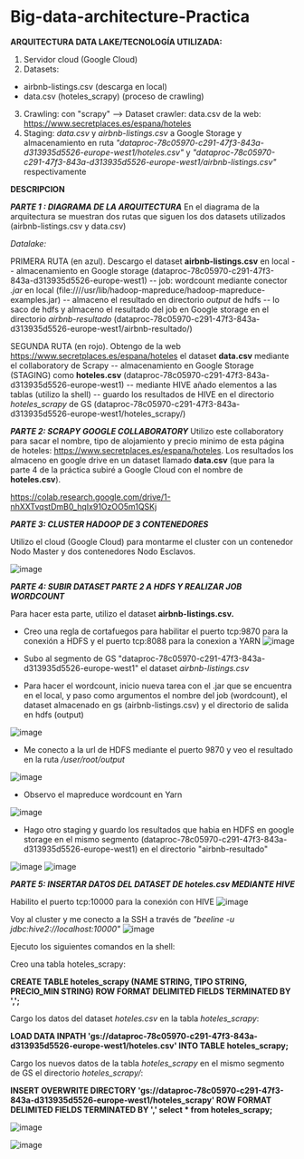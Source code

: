 # Big-data-architecture-Practica

**ARQUITECTURA DATA LAKE/TECNOLOGÍA UTILIZADA:**
1. Servidor cloud (Google Cloud) 
2. Datasets: 
- airbnb-listings.csv (descarga en local) 
- data.csv (hoteles_scrapy) (proceso de crawling)
3. Crawling: con  "scrapy" --> Dataset crawler: data.csv de la web: https://www.secretplaces.es/espana/hoteles
4. Staging: *data.csv* y *airbnb-listings.csv* a Google Storage y almacenamiento en ruta *"dataproc-78c05970-c291-47f3-843a-d313935d5526-europe-west1/hoteles.csv"* y *"dataproc-78c05970-c291-47f3-843a-d313935d5526-europe-west1/airbnb-listings.csv"* respectivamente

**DESCRIPCION**

***PARTE 1 : DIAGRAMA DE LA ARQUITECTURA***
En el diagrama de la arquitectura se muestran dos rutas que siguen los dos datasets utilizados (airbnb-listings.csv y data.csv)

*Datalake:*

PRIMERA RUTA (en azul). 
Descargo el dataset **airbnb-listings.csv** en local -- almacenamiento en Google storage (dataproc-78c05970-c291-47f3-843a-d313935d5526-europe-west1) -- job: wordcount mediante conector *.jar* en local (file:////usr/lib/hadoop-mapreduce/hadoop-mapreduce-examples.jar) -- almaceno el resultado en directorio *output* de hdfs -- lo saco de hdfs y almaceno el resultado del job en Google storage en el directorio *airbnb-resultado* (dataproc-78c05970-c291-47f3-843a-d313935d5526-europe-west1/airbnb-resultado/)

SEGUNDA RUTA (en rojo). 
Obtengo de la web https://www.secretplaces.es/espana/hoteles el dataset **data.csv** mediante el collaboratory de Scrapy -- almacenamiento en Google Storage (STAGING) como **hoteles.csv** (dataproc-78c05970-c291-47f3-843a-d313935d5526-europe-west1) -- mediante HIVE añado elementos a las tablas (utilizo la shell) -- guardo los resultados de HIVE en el directorio *hoteles_scrapy* de GS (dataproc-78c05970-c291-47f3-843a-d313935d5526-europe-west1/hoteles_scrapy/)

***PARTE 2: SCRAPY GOOGLE COLLABORATORY***
Utilizo este collaboratory para sacar el nombre, tipo de alojamiento y precio minimo de esta página de hoteles: https://www.secretplaces.es/espana/hoteles. Los resultados los almaceno en google drive en un dataset llamado **data.csv** (que para la parte 4 de la práctica subiré a Google Cloud con el nombre de **hoteles.csv**).

https://colab.research.google.com/drive/1-nhXXTvqstDmB0_hqIx91OzOO5m1QSKj

***PARTE 3: CLUSTER HADOOP DE 3 CONTENEDORES***

Utilizo el cloud (Google Cloud) para montarme el cluster con un contenedor Nodo Master y dos contenedores Nodo Esclavos.

![image](https://user-images.githubusercontent.com/46502030/64920811-e4dc2680-d7bb-11e9-8145-fb4eed699497.png)


***PARTE 4: SUBIR DATASET PARTE 2 A HDFS Y REALIZAR JOB WORDCOUNT***

Para hacer esta parte, utilizo el dataset **airbnb-listings.csv.**
- Creo una regla de cortafuegos para habilitar el puerto tcp:9870 para la conexión a HDFS y el puerto tcp:8088 para la conexion a YARN
![image](https://user-images.githubusercontent.com/46502030/64920894-db9f8980-d7bc-11e9-8cc5-2b3e05eadd28.png)


- Subo al segmento de GS "dataproc-78c05970-c291-47f3-843a-d313935d5526-europe-west1" el dataset *airbnb-listings.csv*

- Para hacer el wordcount, inicio nueva tarea con el .jar que se encuentra en el local, y paso como argumentos el nombre del job (wordcount), el dataset almacenado en gs (airbnb-listings.csv) y el directorio de salida en hdfs (output)

![image](https://user-images.githubusercontent.com/46502030/64920919-23261580-d7bd-11e9-98a8-dfb6b6de5b6c.png)


- Me conecto a la url de HDFS mediante el puerto 9870 y veo el resultado en la ruta */user/root/output*

![image](https://user-images.githubusercontent.com/46502030/64920964-b19a9700-d7bd-11e9-87c8-05cb0b6cf6cf.png)

- Observo el mapreduce wordcount en Yarn 

![image](https://user-images.githubusercontent.com/46502030/64921010-19e97880-d7be-11e9-9d01-eec8c3555c46.png)

- Hago otro staging y guardo los resultados que habia en HDFS en google storage en el mismo segmento (dataproc-78c05970-c291-47f3-843a-d313935d5526-europe-west1) en el directorio "airbnb-resultado"

![image](https://user-images.githubusercontent.com/46502030/64921040-587f3300-d7be-11e9-8689-785057d727a2.png)
![image](https://user-images.githubusercontent.com/46502030/64921085-e78c4b00-d7be-11e9-9079-d66197cd2777.png)


***PARTE 5: INSERTAR DATOS DEL DATASET DE hoteles.csv MEDIANTE HIVE***

Habilito el puerto tcp:10000 para la conexión con HIVE
![image](https://user-images.githubusercontent.com/46502030/64921242-20c5ba80-d7c1-11e9-9c86-36df45655433.png)

Voy al cluster y me conecto a la SSH a través de *"beeline -u jdbc:hive2://localhost:10000"*
![image](https://user-images.githubusercontent.com/46502030/64921255-5bc7ee00-d7c1-11e9-9361-23204170a57d.png)

Ejecuto los siguientes comandos en la shell:

Creo una tabla hoteles_scrapy:

**CREATE TABLE hoteles_scrapy (NAME STRING, TIPO STRING, PRECIO_MIN STRING) ROW FORMAT DELIMITED FIELDS TERMINATED BY ',';**

Cargo los datos del dataset *hoteles.csv* en la tabla *hoteles_scrapy*: 

**LOAD DATA INPATH 'gs://dataproc-78c05970-c291-47f3-843a-d313935d5526-europe-west1/hoteles.csv' INTO TABLE hoteles_scrapy;**

Cargo los nuevos datos de la tabla *hoteles_scrapy* en el mismo segmento de GS el directorio *hoteles_scrapy/*:

**INSERT OVERWRITE DIRECTORY 'gs://dataproc-78c05970-c291-47f3-843a-d313935d5526-europe-west1/hoteles_scrapy' ROW FORMAT DELIMITED FIELDS TERMINATED BY ',' select * from hoteles_scrapy;**

![image](https://user-images.githubusercontent.com/46502030/64921302-f7f1f500-d7c1-11e9-8f92-ebd445aee988.png)

![image](https://user-images.githubusercontent.com/46502030/64921305-06401100-d7c2-11e9-8383-f07a561b16d2.png)











